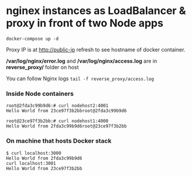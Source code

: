 # nginex instances as LoadBalancer & proxy in front of two Node apps

`docker-compose up -d`

Proxy IP is at <http://public-ip> refresh to see hostname of docker container.

**/var/log/nginx/error.log** and **/var/log/nginx/access.log** are in **reverse_proxy/** folder on host

You can follow Nginx logs `tail -f reverse_proxy/access.log`

### Inside Node containers

```shell
root@2fda3c99b9d6:# curl nodehost2:4001
Hello World from 23ce97f3b2bbroot@2fda3c99b9d6

root@23ce97f3b2bb:# curl nodehost1:4000
Hello World from 2fda3c99b9d6root@23ce97f3b2bb
```

### On machine that hosts Docker stack

```shell
$ curl localhost:3000
Hello World from 2fda3c99b9d6 
curl localhost:3001
Hello World from 23ce97f3b2bb
```
